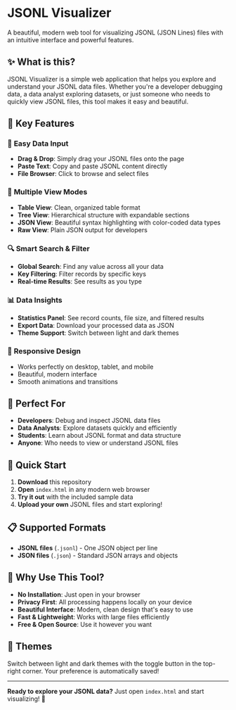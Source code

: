 # JSONL Visualizer

A beautiful, modern web tool for visualizing JSONL (JSON Lines) files with an intuitive interface and powerful features.

## ✨ What is this?

JSONL Visualizer is a simple web application that helps you explore and understand your JSONL data files. Whether you're a developer debugging data, a data analyst exploring datasets, or just someone who needs to quickly view JSONL files, this tool makes it easy and beautiful.

## 🚀 Key Features

### 📁 **Easy Data Input**
- **Drag & Drop**: Simply drag your JSONL files onto the page
- **Paste Text**: Copy and paste JSONL content directly
- **File Browser**: Click to browse and select files

### 👀 **Multiple View Modes**
- **Table View**: Clean, organized table format
- **Tree View**: Hierarchical structure with expandable sections
- **JSON View**: Beautiful syntax highlighting with color-coded data types
- **Raw View**: Plain JSON output for developers

### 🔍 **Smart Search & Filter**
- **Global Search**: Find any value across all your data
- **Key Filtering**: Filter records by specific keys
- **Real-time Results**: See results as you type

### 📊 **Data Insights**
- **Statistics Panel**: See record counts, file size, and filtered results
- **Export Data**: Download your processed data as JSON
- **Theme Support**: Switch between light and dark themes

### 📱 **Responsive Design**
- Works perfectly on desktop, tablet, and mobile
- Beautiful, modern interface
- Smooth animations and transitions

## 🎯 Perfect For

- **Developers**: Debug and inspect JSONL data files
- **Data Analysts**: Explore datasets quickly and efficiently  
- **Students**: Learn about JSONL format and data structure
- **Anyone**: Who needs to view or understand JSONL files

## 🚀 Quick Start

1. **Download** this repository
2. **Open** `index.html` in any modern web browser
3. **Try it out** with the included sample data
4. **Upload your own** JSONL files and start exploring!

## 📋 Supported Formats

- **JSONL files** (`.jsonl`) - One JSON object per line
- **JSON files** (`.json`) - Standard JSON arrays and objects

## 🌟 Why Use This Tool?

- **No Installation**: Just open in your browser
- **Privacy First**: All processing happens locally on your device
- **Beautiful Interface**: Modern, clean design that's easy to use
- **Fast & Lightweight**: Works with large files efficiently
- **Free & Open Source**: Use it however you want

## 🎨 Themes

Switch between light and dark themes with the toggle button in the top-right corner. Your preference is automatically saved!

---

**Ready to explore your JSONL data?** Just open `index.html` and start visualizing! 🎉
